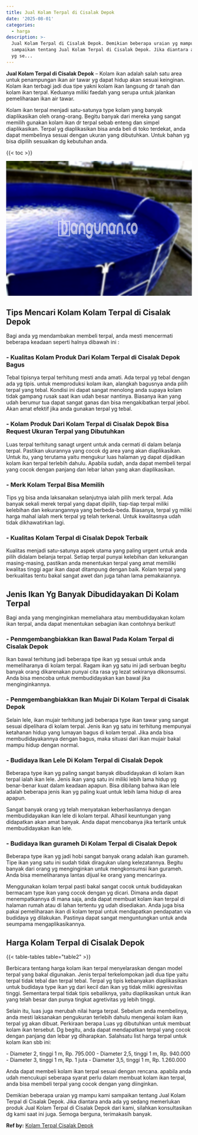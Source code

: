 ```yaml
---
title: Jual Kolam Terpal di Cisalak Depok
date: '2025-08-01'
categories:
  - harga
description: >-
  Jual Kolam Terpal di Cisalak Depok. Demikian beberapa uraian yg mampu kami
  sampaikan tentang Jual Kolam Terpal di Cisalak Depok. Jika diantara anda ada
  yg se...
---
```


**Jual Kolam Terpal di Cisalak Depok** – Kolam ikan adalah salah satu area untuk penampungan ikan air tawar yg dapat hidup akan sesuai keinginan. Kolam ikan terbagi jadi dua tipe yakni kolam ikan langsung dr tanah dan kolam ikan terpal. Keduanya miliki faedah yang serupa untuk jalankan pemeliharaan ikan air tawar.

Kolam ikan terpal menjadi satu-satunya type kolam yang banyak diaplikasikan oleh orang-orang. Begitu banyak dari mereka yang sangat memilih gunakan kolam ikan dr terpal sebab enteng dan simpel diaplikasikan. Terpal yg diaplikasikan bisa anda beli di toko terdekat, anda dapat membelinya sesuai dengan ukuran yang dibutuhkan. Untuk bahan yg bisa dipilih sesuaikan dg kebutuhan anda.

{{< toc >}}

![Jual Kolam Terpal di Cisalak Depok](/images/jual-kolam-terpal-57.png)

## Tips Mencari Kolam Kolam Terpal di Cisalak Depok

Bagi anda yg mendambakan membeli terpal, anda mesti mencermati beberapa keadaan seperti halnya dibawah ini :

### \- Kualitas Kolam Produk Dari Kolam Terpal di Cisalak Depok Bagus

Tebal tipisnya terpal terhitung mesti anda amati. Ada terpal yg tebal dengan ada yg tipis. untuk memproduksi kolam ikan, alangkah bagusnya anda pilih terpal yang tebal. Kondisi ini dapat sangat menolong anda supaya kolam tidak gampang rusak saat ikan udah besar nantinya. Biasanya ikan yang udah berumur tua dapat sangat ganas dan bisa mengakibatkan terpal jebol. Akan amat efektif jika anda gunakan terpal yg tebal.

### \- Kolam Produk Dari Kolam Terpal di Cisalak Depok Bisa Request Ukuran Terpal yang Dibutuhkan

Luas terpal terhitung sanagt urgent untuk anda cermati di dalam belanja terpal. Pastikan ukurannya yang cocok dg area yang akan diaplikasikan. Untuk itu, yang terutama yaitu mengukur luas halaman yg dapat dijadikan kolam ikan terpal terlebih dahulu. Apabila sudah, anda dapat membeli terpal yang cocok dengan panjang dan lebar lahan yang akan diaplikasikan.

### \- Merk Kolam Terpal Bisa Memilih

Tips yg bisa anda laksanakan selanjutnya ialah pilih merk terpal. Ada banyak sekali merek terpal yang dapat dipilih, tiap-tiap terpal miliki kelebihan dan kekurangannya yang berbeda-beda. Biasanya, terpal yg miliki harga mahal ialah merk terpal yg telah terkenal. Untuk kwalitasnya udah tidak dikhawatirkan lagi.

### \- Kualitas Kolam Terpal di Cisalak Depok Terbaik

Kualitas menjadi satu-satunya aspek utama yang paling urgent untuk anda pilih didalam belanja terpal. Setiap terpal punyai kelebihan dan kekurangan masing-masing, pastikan anda menentukan terpal yang amat memiliki kwalitas tinggi agar ikan dapat ditampung dengan baik. Kolam terpal yang berkualitas tentu bakal sangat awet dan juga tahan lama pemakaiannya.

## Jenis Ikan Yg Banyak Dibudidayakan Di Kolam Terpal

Bagi anda yang menginginkan memeliahara atau membudidayakan kolam ikan terpal, anda dapat menentukan sebagian ikan contohnya berikut!

### \- Penmgembangbiakkan Ikan Bawal Pada Kolam Terpal di Cisalak Depok

Ikan bawal terhitung jadi beberapa tipe ikan yg sesuai untuk anda memeliharanya di kolam terpal. Ragam ikan yg satu ini jadi serbuan begitu banyak orang dikarenakan punyai cita rasa yg lezat sekiranya dikonsumsi. Anda bisa mencoba untuk membudidayakan kan bawal jika menginginkannya.

### \- Penmgembangbiakkan Ikan Mujair Di Kolam Terpal di Cisalak Depok

Selain lele, ikan mujair terhitung jadi beberapa type ikan tawar yang sangat sesuai dipelihara di kolam terpal. Jenis ikan yg satu ini terhitung mempunyai ketahanan hidup yang lumayan bagus di kolam terpal. Jika anda bisa membudidayakannya dengan bagus, maka situasi dari ikan mujair bakal mampu hidup dengan normal.

### \- Budidaya Ikan Lele Di Kolam Terpal di Cisalak Depok

Beberapa type ikan yg paling sangat banyak dibudidayakan di kolam ikan terpal ialah ikan lele. Jenis ikan yang satu ini miliki lebih lama hidup yg benar-benar kuat dalam keadaan apapun. Bisa dibilang bahwa ikan lele adalah beberapa jenis ikan yg paling kuat untuk lebih lama hidup di area apapun.

Sangat banyak orang yg telah menyatakan keberhasilannya dengan membudidayakan ikan lele di kolam terpal. Alhasil keuntungan yang didapatkan akan amat banyak. Anda dapat mencobanya jika tertarik untuk membudidayakan ikan lele.

### \- Budidaya Ikan gurameh Di Kolam Terpal di Cisalak Depok

Beberapa type ikan yg jadi hobi sangat banyak orang adalah ikan gurameh. Tipe ikan yang satu ini sudah tidak diragukan ulang kelezatannya. Begitu banyak dari orang yg menginginkan untuk mengkonsumsi ikan gurameh. Anda bisa memeliharanya lantas dijual ke orang yang mencarinya.

Menggunakan kolam terpal pasti bakal sangat cocok untuk budidayakan bermacam type ikan yang cocok dengan yg dicari. Dimana anda dapat menempatkannya di mana saja, anda dapat membuat kolam ikan terpal di halaman rumah atau di lahan tertentu yg udah disediakan. Anda juga bisa pakai pemeliharaan ikan di kolam terpal untuk mendapatkan pendapatan via budidaya yg dilakukan. Pastinya dapat sangat menguntungkan untuk anda seumpama mengaplikasikannya.

## Harga Kolam Terpal di Cisalak Depok

{{< table-tables table="table2" >}}

Berbicara tentang harga kolam ikan terpal menyelaraskan dengan model terpal yang bakal digunakan. Jenis terpal terkelompokan jadi dua tipe yaitu terpal tidak tebal dan terpal tebal. Terpal yg tipis kebanyakan diaplikasikan untuk budidaya type ikan yg dari kecil dan ikan yg tidak miliki agresivitas tinggi. Sementara terpal tidak tipis sebaliknya, yaitu diaplikasikan untuk ikan yang telah besar dan punya tingkat agretivitas yg lebih tinggi.

Selain itu, luas juga merubah nilai harga terpal. Sebelum anda membelinya, anda mesti laksanakan pengukuran terlebih dahulu mengenai kolam ikan terpal yg akan dibuat. Perkiraan berapa Luas yg dibutuhkan untuk membuat kolam ikan tersebut. Dg begitu, anda dapat mendapatkan terpal yang cocok dengan panjang dan lebar yg diharapkan. Salahsatu list harga terpal untuk kolam ikan sbb ini:

\- Diameter 2, tinggi 1 m, Rp. 795.000 - Diameter 2,5, tinggi 1 m, Rp. 940.000 - Diameter 3, tinggi 1 m, Rp. 1 juta - Diameter 3,5, tinggi 1 m, Rp. 1.260.000

Anda dapat membeli kolam ikan terpal sesuai dengan rencana. apabila anda udah mencukupi seberapa syarat perlu dalam membuat kolam ikan terpal, anda bisa membeli terpal yang cocok dengan yang diinginkan.

Demikian beberapa uraian yg mampu kami sampaikan tentang Jual Kolam Terpal di Cisalak Depok. Jika diantara anda ada yg sedang memerlukan produk Jual Kolam Terpal di Cisalak Depok dari kami, silahkan konsultasikan dg kami saat ini juga. Semoga berguna, terimakasih banyak.

**Ref by:** [Kolam Terpal Cisalak Depok](https://id.wikipedia.org/wiki/Kolam)
